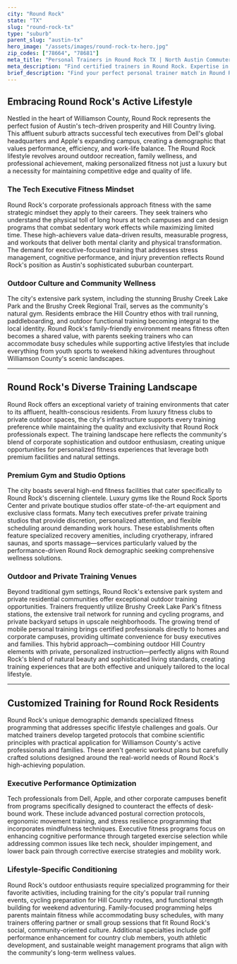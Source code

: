 ```yaml
---
city: "Round Rock"
state: "TX"
slug: "round-rock-tx"
type: "suburb"
parent_slug: "austin-tx"
hero_image: "/assets/images/round-rock-tx-hero.jpg"
zip_codes: ["78664", "78681"]
meta_title: "Personal Trainers in Round Rock TX | North Austin Commuter & Family Fitness"
meta_description: "Find certified trainers in Round Rock. Expertise in commuter schedules, family wellness, and large community sports facilities."
brief_description: "Find your perfect personal trainer match in Round Rock, the affluent Austin suburb where tech executives and active families thrive. Our exclusive service connects you with certified trainers who specialize in high-performance programming for busy professionals, outdoor Hill Country workouts, and sustainable fitness for growth-oriented individuals. Whether you need executive stress management, functional training at Brushy Creek Lake Park, or postural correction from desk work, we match you with experts who understand Round Rock's unique active lifestyle. Stop searching and start transforming with our personalized trainer matching service designed specifically for Williamson County's discerning residents."
---
```

## Embracing Round Rock's Active Lifestyle

Nestled in the heart of Williamson County, Round Rock represents the perfect fusion of Austin's tech-driven prosperity and Hill Country living. This affluent suburb attracts successful tech executives from Dell's global headquarters and Apple's expanding campus, creating a demographic that values performance, efficiency, and work-life balance. The Round Rock lifestyle revolves around outdoor recreation, family wellness, and professional achievement, making personalized fitness not just a luxury but a necessity for maintaining competitive edge and quality of life.

### The Tech Executive Fitness Mindset

Round Rock's corporate professionals approach fitness with the same strategic mindset they apply to their careers. They seek trainers who understand the physical toll of long hours at tech campuses and can design programs that combat sedentary work effects while maximizing limited time. These high-achievers value data-driven results, measurable progress, and workouts that deliver both mental clarity and physical transformation. The demand for executive-focused training that addresses stress management, cognitive performance, and injury prevention reflects Round Rock's position as Austin's sophisticated suburban counterpart.

### Outdoor Culture and Community Wellness

The city's extensive park system, including the stunning Brushy Creek Lake Park and the Brushy Creek Regional Trail, serves as the community's natural gym. Residents embrace the Hill Country ethos with trail running, paddleboarding, and outdoor functional training becoming integral to the local identity. Round Rock's family-friendly environment means fitness often becomes a shared value, with parents seeking trainers who can accommodate busy schedules while supporting active lifestyles that include everything from youth sports to weekend hiking adventures throughout Williamson County's scenic landscapes.

---

## Round Rock's Diverse Training Landscape

Round Rock offers an exceptional variety of training environments that cater to its affluent, health-conscious residents. From luxury fitness clubs to private outdoor spaces, the city's infrastructure supports every training preference while maintaining the quality and exclusivity that Round Rock professionals expect. The training landscape here reflects the community's blend of corporate sophistication and outdoor enthusiasm, creating unique opportunities for personalized fitness experiences that leverage both premium facilities and natural settings.

### Premium Gym and Studio Options

The city boasts several high-end fitness facilities that cater specifically to Round Rock's discerning clientele. Luxury gyms like the Round Rock Sports Center and private boutique studios offer state-of-the-art equipment and exclusive class formats. Many tech executives prefer private training studios that provide discretion, personalized attention, and flexible scheduling around demanding work hours. These establishments often feature specialized recovery amenities, including cryotherapy, infrared saunas, and sports massage—services particularly valued by the performance-driven Round Rock demographic seeking comprehensive wellness solutions.

### Outdoor and Private Training Venues

Beyond traditional gym settings, Round Rock's extensive park system and private residential communities offer exceptional outdoor training opportunities. Trainers frequently utilize Brushy Creek Lake Park's fitness stations, the extensive trail network for running and cycling programs, and private backyard setups in upscale neighborhoods. The growing trend of mobile personal training brings certified professionals directly to homes and corporate campuses, providing ultimate convenience for busy executives and families. This hybrid approach—combining outdoor Hill Country elements with private, personalized instruction—perfectly aligns with Round Rock's blend of natural beauty and sophisticated living standards, creating training experiences that are both effective and uniquely tailored to the local lifestyle.

---

## Customized Training for Round Rock Residents

Round Rock's unique demographic demands specialized fitness programming that addresses specific lifestyle challenges and goals. Our matched trainers develop targeted protocols that combine scientific principles with practical application for Williamson County's active professionals and families. These aren't generic workout plans but carefully crafted solutions designed around the real-world needs of Round Rock's high-achieving population.

### Executive Performance Optimization

Tech professionals from Dell, Apple, and other corporate campuses benefit from programs specifically designed to counteract the effects of desk-bound work. These include advanced postural correction protocols, ergonomic movement training, and stress resilience programming that incorporates mindfulness techniques. Executive fitness programs focus on enhancing cognitive performance through targeted exercise selection while addressing common issues like tech neck, shoulder impingement, and lower back pain through corrective exercise strategies and mobility work.

### Lifestyle-Specific Conditioning

Round Rock's outdoor enthusiasts require specialized programming for their favorite activities, including training for the city's popular trail running events, cycling preparation for Hill Country routes, and functional strength building for weekend adventuring. Family-focused programming helps parents maintain fitness while accommodating busy schedules, with many trainers offering partner or small group sessions that fit Round Rock's social, community-oriented culture. Additional specialties include golf performance enhancement for country club members, youth athletic development, and sustainable weight management programs that align with the community's long-term wellness values.
